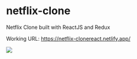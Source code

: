 # netflix-clone
Netflix Clone built with ReactJS and Redux

Working URL: https://netflix-clonereact.netlify.app/

![](img/netflix-clone-1.png)


